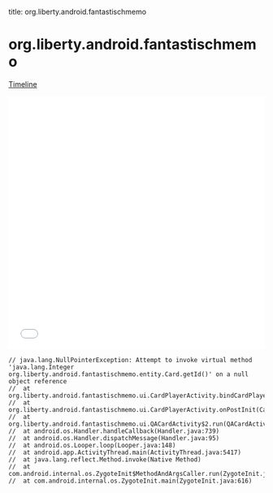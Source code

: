 title: org.liberty.android.fantastischmemo

# org.liberty.android.fantastischmemo

[Timeline](./vis-timeline.html)

<iframe src="./vis-timeline.html" width="100%" height="500px" style="border:none;"></iframe>

```
// java.lang.NullPointerException: Attempt to invoke virtual method 'java.lang.Integer org.liberty.android.fantastischmemo.entity.Card.getId()' on a null object reference
// 	at org.liberty.android.fantastischmemo.ui.CardPlayerActivity.bindCardPlayerService(CardPlayerActivity.java:213)
// 	at org.liberty.android.fantastischmemo.ui.CardPlayerActivity.onPostInit(CardPlayerActivity.java:111)
// 	at org.liberty.android.fantastischmemo.ui.QACardActivity$2.run(QACardActivity.java:648)
// 	at android.os.Handler.handleCallback(Handler.java:739)
// 	at android.os.Handler.dispatchMessage(Handler.java:95)
// 	at android.os.Looper.loop(Looper.java:148)
// 	at android.app.ActivityThread.main(ActivityThread.java:5417)
// 	at java.lang.reflect.Method.invoke(Native Method)
// 	at com.android.internal.os.ZygoteInit$MethodAndArgsCaller.run(ZygoteInit.java:726)
// 	at com.android.internal.os.ZygoteInit.main(ZygoteInit.java:616)

```



